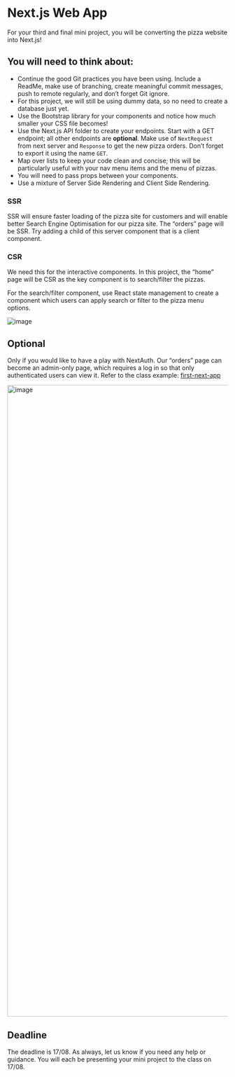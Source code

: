 # Next.js Web App

For your third and final mini project, you will be converting the pizza website into Next.js!

## You will need to think about:

- Continue the good Git practices you have been using. Include a ReadMe, make use of branching, create meaningful commit messages, push to remote regularly, and don’t forget Git ignore.
- For this project, we will still be using dummy data, so no need to create a database just yet.
- Use the Bootstrap library for your components and notice how much smaller your CSS file becomes!
- Use the Next.js API folder to create your endpoints. Start with a GET endpoint; all other endpoints are <b>optional</b>. Make use of `NextRequest` from next server and `Response` to get the new pizza orders. Don’t forget to export it using the name `GET`.
- Map over lists to keep your code clean and concise; this will be particularly useful with your nav menu items and the menu of pizzas.
- You will need to pass props between your components.
- Use a mixture of Server Side Rendering and Client Side Rendering.

### SSR
SSR will ensure faster loading of the pizza site for customers and will enable better Search Engine Optimisation for our pizza site. The “orders” page will be SSR. Try adding a child of this server component that is a client component.

### CSR
We need this for the interactive components. In this project, the “home” page will be CSR as the key component is to search/filter the pizzas.

For the search/filter component, use React state management to create a component which users can apply search or filter to the pizza menu options.

![image](https://github.com/user-attachments/assets/6804e8ca-35b5-4871-9dea-11b54db0a020)

## Optional

Only if you would like to have a play with NextAuth. Our “orders” page can become an admin-only page, which requires a log in so that only authenticated users can view it. Refer to the class example: [first-next-app](https://github.com/dasingh9/first-next-app)

<img width="1442" alt="image" src="https://github.com/user-attachments/assets/b85bc25e-d534-462a-adee-01fdd112399d">

## Deadline

The deadline is 17/08. As always, let us know if you need any help or guidance. You will each be presenting your mini project to the class on 17/08.
